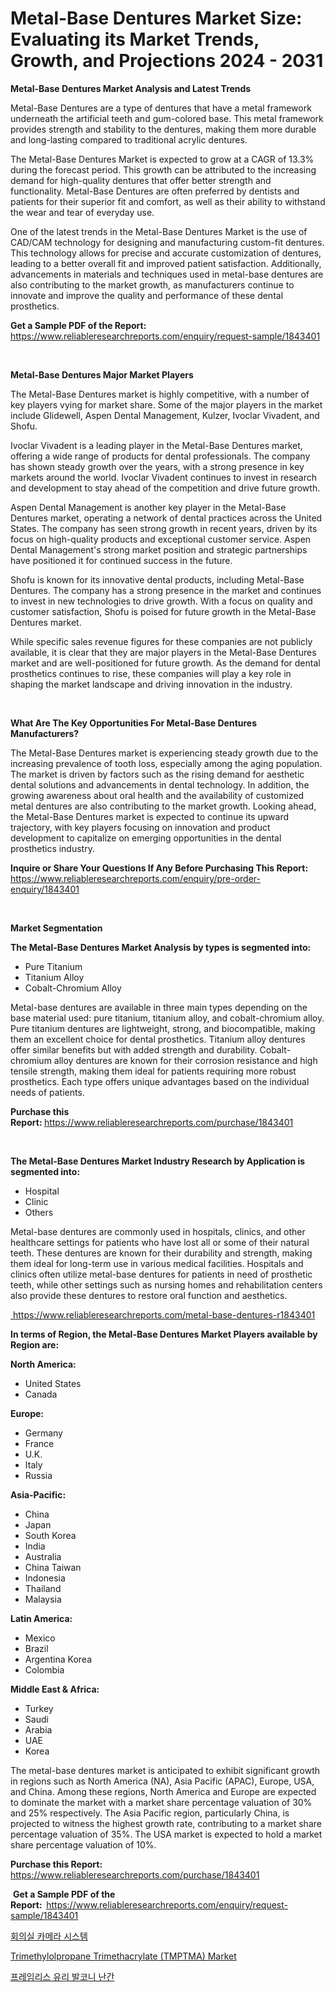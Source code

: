 <p><h1>Metal-Base Dentures Market Size: Evaluating its Market Trends, Growth, and Projections 2024 - 2031</h1></p><p><strong>Metal-Base Dentures Market Analysis and Latest Trends</strong></p>
<p><p>Metal-Base Dentures are a type of dentures that have a metal framework underneath the artificial teeth and gum-colored base. This metal framework provides strength and stability to the dentures, making them more durable and long-lasting compared to traditional acrylic dentures.</p><p>The Metal-Base Dentures Market is expected to grow at a CAGR of 13.3% during the forecast period. This growth can be attributed to the increasing demand for high-quality dentures that offer better strength and functionality. Metal-Base Dentures are often preferred by dentists and patients for their superior fit and comfort, as well as their ability to withstand the wear and tear of everyday use.</p><p>One of the latest trends in the Metal-Base Dentures Market is the use of CAD/CAM technology for designing and manufacturing custom-fit dentures. This technology allows for precise and accurate customization of dentures, leading to a better overall fit and improved patient satisfaction. Additionally, advancements in materials and techniques used in metal-base dentures are also contributing to the market growth, as manufacturers continue to innovate and improve the quality and performance of these dental prosthetics.</p></p>
<p><strong>Get a Sample PDF of the Report:&nbsp;</strong> <a href="https://www.reliableresearchreports.com/enquiry/request-sample/1843401">https://www.reliableresearchreports.com/enquiry/request-sample/1843401</a></p>
<p>&nbsp;</p>
<p><strong>Metal-Base Dentures Major Market Players</strong></p>
<p><p>The Metal-Base Dentures market is highly competitive, with a number of key players vying for market share. Some of the major players in the market include Glidewell, Aspen Dental Management, Kulzer, Ivoclar Vivadent, and Shofu.</p><p>Ivoclar Vivadent is a leading player in the Metal-Base Dentures market, offering a wide range of products for dental professionals. The company has shown steady growth over the years, with a strong presence in key markets around the world. Ivoclar Vivadent continues to invest in research and development to stay ahead of the competition and drive future growth.</p><p>Aspen Dental Management is another key player in the Metal-Base Dentures market, operating a network of dental practices across the United States. The company has seen strong growth in recent years, driven by its focus on high-quality products and exceptional customer service. Aspen Dental Management's strong market position and strategic partnerships have positioned it for continued success in the future.</p><p>Shofu is known for its innovative dental products, including Metal-Base Dentures. The company has a strong presence in the market and continues to invest in new technologies to drive growth. With a focus on quality and customer satisfaction, Shofu is poised for future growth in the Metal-Base Dentures market.</p><p>While specific sales revenue figures for these companies are not publicly available, it is clear that they are major players in the Metal-Base Dentures market and are well-positioned for future growth. As the demand for dental prosthetics continues to rise, these companies will play a key role in shaping the market landscape and driving innovation in the industry.</p></p>
<p>&nbsp;</p>
<p><strong>What Are The Key Opportunities For Metal-Base Dentures Manufacturers?</strong></p>
<p><p>The Metal-Base Dentures market is experiencing steady growth due to the increasing prevalence of tooth loss, especially among the aging population. The market is driven by factors such as the rising demand for aesthetic dental solutions and advancements in dental technology. In addition, the growing awareness about oral health and the availability of customized metal dentures are also contributing to the market growth. Looking ahead, the Metal-Base Dentures market is expected to continue its upward trajectory, with key players focusing on innovation and product development to capitalize on emerging opportunities in the dental prosthetics industry.</p></p>
<p><strong>Inquire or Share Your Questions If Any Before Purchasing This Report:</strong> <a href="https://www.reliableresearchreports.com/enquiry/pre-order-enquiry/1843401">https://www.reliableresearchreports.com/enquiry/pre-order-enquiry/1843401</a></p>
<p>&nbsp;</p>
<p><strong>Market Segmentation</strong></p>
<p><strong>The Metal-Base Dentures Market Analysis by types is segmented into:</strong></p>
<p><ul><li>Pure Titanium</li><li>Titanium Alloy</li><li>Cobalt-Chromium Alloy</li></ul></p>
<p><p>Metal-base dentures are available in three main types depending on the base material used: pure titanium, titanium alloy, and cobalt-chromium alloy. Pure titanium dentures are lightweight, strong, and biocompatible, making them an excellent choice for dental prosthetics. Titanium alloy dentures offer similar benefits but with added strength and durability. Cobalt-chromium alloy dentures are known for their corrosion resistance and high tensile strength, making them ideal for patients requiring more robust prosthetics. Each type offers unique advantages based on the individual needs of patients.</p></p>
<p><strong>Purchase this Report:&nbsp;</strong><a href="https://www.reliableresearchreports.com/purchase/1843401">https://www.reliableresearchreports.com/purchase/1843401</a></p>
<p>&nbsp;</p>
<p><strong>The Metal-Base Dentures Market Industry Research by Application is segmented into:</strong></p>
<p><ul><li>Hospital</li><li>Clinic</li><li>Others</li></ul></p>
<p><p>Metal-base dentures are commonly used in hospitals, clinics, and other healthcare settings for patients who have lost all or some of their natural teeth. These dentures are known for their durability and strength, making them ideal for long-term use in various medical facilities. Hospitals and clinics often utilize metal-base dentures for patients in need of prosthetic teeth, while other settings such as nursing homes and rehabilitation centers also provide these dentures to restore oral function and aesthetics.</p></p>
<p><a href="https://www.reliableresearchreports.com/metal-base-dentures-r1843401">&nbsp;https://www.reliableresearchreports.com/metal-base-dentures-r1843401</a></p>
<p><strong>In terms of Region, the Metal-Base Dentures Market Players available by Region are:</strong></p>
<p>
    <p> <strong> North America: </strong>
        <ul>
            <li>United States</li>
            <li>Canada</li>
        </ul>
        </p> 
    <p> <strong> Europe: </strong>
        <ul>
            <li>Germany</li>
            <li>France</li>
            <li>U.K.</li>
            <li>Italy</li>
            <li>Russia</li>
        </ul>
        </p> 
    <p> <strong> Asia-Pacific: </strong>
        <ul>
            <li>China</li>
            <li>Japan</li>
            <li>South Korea</li>
            <li>India</li>
            <li>Australia</li>
            <li>China Taiwan</li>
            <li>Indonesia</li>
            <li>Thailand</li>
            <li>Malaysia</li>
        </ul>
        </p> 
    <p> <strong> Latin America: </strong>
        <ul>
            <li>Mexico</li>
            <li>Brazil</li>
            <li>Argentina Korea</li>
            <li>Colombia</li>
        </ul>
        </p> 
    <p> <strong> Middle East & Africa: </strong>
        <ul>
            <li>Turkey</li>
            <li>Saudi</li>
            <li>Arabia</li>
            <li>UAE</li>
            <li>Korea</li>
        </ul>
    </p>
    </p>
<p><p>The metal-base dentures market is anticipated to exhibit significant growth in regions such as North America (NA), Asia Pacific (APAC), Europe, USA, and China. Among these regions, North America and Europe are expected to dominate the market with a market share percentage valuation of 30% and 25% respectively. The Asia Pacific region, particularly China, is projected to witness the highest growth rate, contributing to a market share percentage valuation of 35%. The USA market is expected to hold a market share percentage valuation of 10%.</p></p>
<p><strong>Purchase this Report: </strong><a href="https://www.reliableresearchreports.com/purchase/1843401">https://www.reliableresearchreports.com/purchase/1843401</a></p>
<p>&nbsp;<strong>Get a Sample PDF of the Report:&nbsp;&nbsp;</strong><a href="https://www.reliableresearchreports.com/enquiry/request-sample/1843401">https://www.reliableresearchreports.com/enquiry/request-sample/1843401</a></p>
<p><strong></strong></p>
<p><p><a href="https://medium.com/@morrisassin8795/%ED%9A%8C%EC%9D%98%EC%8B%A4-%EC%B9%B4%EB%A9%94%EB%9D%BC-%EC%8B%9C%EC%8A%A4%ED%85%9C-%EC%8B%9C%EC%9E%A5-%EC%84%B1%EA%B3%B5%EC%A0%81%EC%9D%B8-%EB%B9%84%EC%A6%88%EB%8B%88%EC%8A%A4-%EC%A0%84%EB%9E%B5%EC%9D%98-%EC%97%B4%EC%87%A0-2031%EB%85%84%EA%B9%8C%EC%A7%80-%EC%98%88%EC%B8%A1-c7d85e3b6f26">회의실 카메라 시스템</a></p><p><a href="https://nifty-kite-d51.notion.site/Trimethylolpropane-Trimethacrylate-TMPTMA-Market-Insights-into-Market-CAGR-Market-Trends-and-Gr-4e1ea000d4c44a628935158fd9e15102">Trimethylolpropane Trimethacrylate (TMPTMA) Market</a></p><p><a href="https://medium.com/@ronnyreilly2022/%ED%94%84%EB%A0%88%EC%9E%84%EB%A6%AC%EC%8A%A4-%EC%9C%A0%EB%A6%AC-%EB%B0%9C%EC%BD%94%EB%8B%88-%EB%82%9C%EA%B0%84-%EC%8B%9C%EC%9E%A5-%EC%A0%84%EB%A7%9D-%EC%82%B0%EC%97%85-%EA%B0%9C%EC%9A%94-%EB%B0%8F-%EC%98%88%EC%B8%A1-2024-2031-3ca2fdb1baff">프레임리스 유리 발코니 난간</a></p></p>